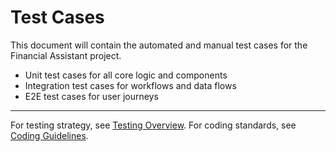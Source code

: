 # Test Cases

This document will contain the automated and manual test cases for the Financial Assistant project.

- Unit test cases for all core logic and components
- Integration test cases for workflows and data flows
- E2E test cases for user journeys

---

For testing strategy, see [Testing Overview](./overview.md).
For coding standards, see [Coding Guidelines](../CODING_GUIDELINES.md). 